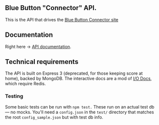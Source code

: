 Blue Button "Connector" API.
---

This is the API that drives the [Blue Button Connector site](http://bluebuttonconnector.healthit.gov)

## Documentation
Right here &rarr; [API documentation](http://api.bluebuttonconnector.healthit.gov).

## Technical requirements
The API is built on Express 3 (deprecated, for those keeping score at home), backed by MongoDB. The interactive docs are a mod of [I/O Docs](https://github.com/mashery/iodocs), which require Redis.

### Testing
Some basic tests can be run with `npm test.` These run on an actual test db— no mocks. You'll need a `config.json` in the `test/` directory that matches the root `config_sample.json` but with test db info.

